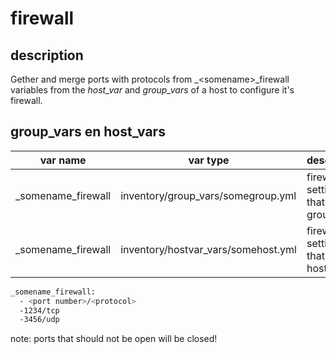 # firewall

## description

Gether and merge ports with protocols from  _\<somename\>_firewall variables from the *host_var* and *group_vars* of a host to configure it's firewall.

## group_vars en host_vars

| var name           | var type                            | description                             |
|--------------------|-------------------------------------|-----------------------------------------|
| _somename_firewall | inventory/group_vars/somegroup.yml  | firewall settings that facts a group    |
| _somename_firewall | inventory/hostvar_vars/somehost.yml | firewall settings that facts a host     |


```bash
_somename_firewall:
  - <port number>/<protocol>
  -1234/tcp
  -3456/udp
```

note: ports that should not be open will be closed!
